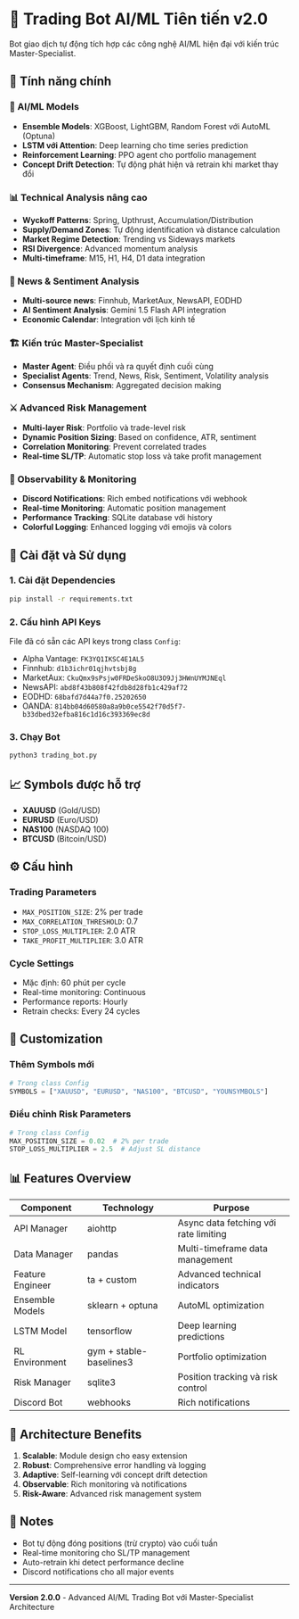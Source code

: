 # 🤖 Trading Bot AI/ML Tiên tiến v2.0

Bot giao dịch tự động tích hợp các công nghệ AI/ML hiện đại với kiến trúc Master-Specialist.

## 🌟 Tính năng chính

### 🧠 AI/ML Models
- **Ensemble Models**: XGBoost, LightGBM, Random Forest với AutoML (Optuna)
- **LSTM với Attention**: Deep learning cho time series prediction
- **Reinforcement Learning**: PPO agent cho portfolio management
- **Concept Drift Detection**: Tự động phát hiện và retrain khi market thay đổi

### 📊 Technical Analysis nâng cao
- **Wyckoff Patterns**: Spring, Upthrust, Accumulation/Distribution
- **Supply/Demand Zones**: Tự động identification và distance calculation
- **Market Regime Detection**: Trending vs Sideways markets
- **RSI Divergence**: Advanced momentum analysis
- **Multi-timeframe**: M15, H1, H4, D1 data integration

### 📰 News & Sentiment Analysis
- **Multi-source news**: Finnhub, MarketAux, NewsAPI, EODHD
- **AI Sentiment Analysis**: Gemini 1.5 Flash API integration
- **Economic Calendar**: Integration với lịch kinh tế

### 🏗️ Kiến trúc Master-Specialist
- **Master Agent**: Điều phối và ra quyết định cuối cùng
- **Specialist Agents**: Trend, News, Risk, Sentiment, Volatility analysis
- **Consensus Mechanism**: Aggregated decision making

### ⚔️ Advanced Risk Management
- **Multi-layer Risk**: Portfolio và trade-level risk
- **Dynamic Position Sizing**: Based on confidence, ATR, sentiment
- **Correlation Monitoring**: Prevent correlated trades
- **Real-time SL/TP**: Automatic stop loss và take profit management

### 📡 Observability & Monitoring
- **Discord Notifications**: Rich embed notifications với webhook
- **Real-time Monitoring**: Automatic position management
- **Performance Tracking**: SQLite database với history
- **Colorful Logging**: Enhanced logging với emojis và colors

## 🚀 Cài đặt và Sử dụng

### 1. Cài đặt Dependencies
```bash
pip install -r requirements.txt
```

### 2. Cấu hình API Keys
File đã có sẵn các API keys trong class `Config`:
- Alpha Vantage: `FK3YQ1IKSC4E1AL5`
- Finnhub: `d1b3ichr01qjhvtsbj8g`
- MarketAux: `CkuQmx9sPsjw0FRDeSkoO8U3O9Jj3HWnUYMJNEql`
- NewsAPI: `abd8f43b808f42fdb8d28fb1c429af72`
- EODHD: `68bafd7d44a7f0.25202650`
- OANDA: `814bb04d60580a8a9b0ce5542f70d5f7-b33dbed32efba816c1d16c393369ec8d`

### 3. Chạy Bot
```bash
python3 trading_bot.py
```

## 📈 Symbols được hỗ trợ
- **XAUUSD** (Gold/USD)
- **EURUSD** (Euro/USD)
- **NAS100** (NASDAQ 100)
- **BTCUSD** (Bitcoin/USD)

## ⚙️ Cấu hình

### Trading Parameters
- `MAX_POSITION_SIZE`: 2% per trade
- `MAX_CORRELATION_THRESHOLD`: 0.7
- `STOP_LOSS_MULTIPLIER`: 2.0 ATR
- `TAKE_PROFIT_MULTIPLIER`: 3.0 ATR

### Cycle Settings
- Mặc định: 60 phút per cycle
- Real-time monitoring: Continuous
- Performance reports: Hourly
- Retrain checks: Every 24 cycles

## 🔧 Customization

### Thêm Symbols mới
```python
# Trong class Config
SYMBOLS = ["XAUUSD", "EURUSD", "NAS100", "BTCUSD", "YOUNSYMBOLS"]
```

### Điều chỉnh Risk Parameters
```python
# Trong class Config
MAX_POSITION_SIZE = 0.02  # 2% per trade
STOP_LOSS_MULTIPLIER = 2.5  # Adjust SL distance
```

## 📊 Features Overview

| Component | Technology | Purpose |
|-----------|------------|---------|
| API Manager | aiohttp | Async data fetching với rate limiting |
| Data Manager | pandas | Multi-timeframe data management |
| Feature Engineer | ta + custom | Advanced technical indicators |
| Ensemble Models | sklearn + optuna | AutoML optimization |
| LSTM Model | tensorflow | Deep learning predictions |
| RL Environment | gym + stable-baselines3 | Portfolio optimization |
| Risk Manager | sqlite3 | Position tracking và risk control |
| Discord Bot | webhooks | Rich notifications |

## 🎯 Architecture Benefits

1. **Scalable**: Module design cho easy extension
2. **Robust**: Comprehensive error handling và logging
3. **Adaptive**: Self-learning với concept drift detection
4. **Observable**: Rich monitoring và notifications
5. **Risk-Aware**: Advanced risk management system

## 📝 Notes

- Bot tự động đóng positions (trừ crypto) vào cuối tuần
- Real-time monitoring cho SL/TP management
- Auto-retrain khi detect performance decline
- Discord notifications cho all major events

---

**Version 2.0.0** - Advanced AI/ML Trading Bot với Master-Specialist Architecture